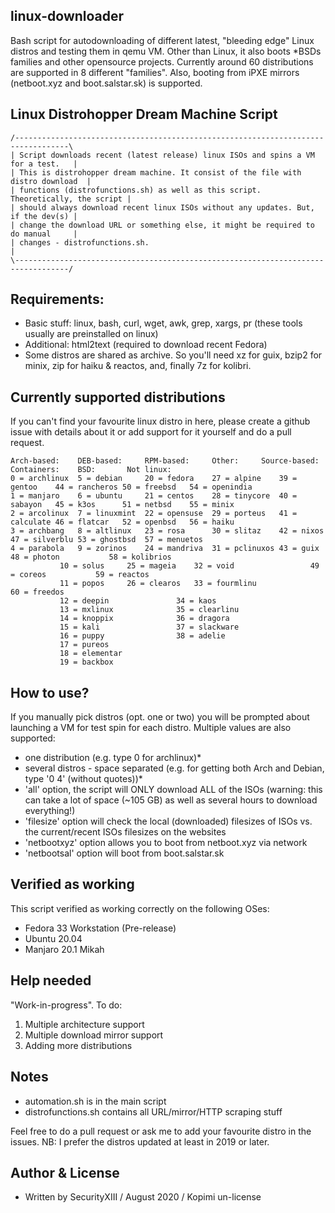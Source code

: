## linux-downloader
Bash script for autodownloading of different latest, "bleeding edge" Linux distros and testing them in qemu VM. Other than Linux, it also boots *BSDs families and other opensource projects. Currently around 60 distributions are supported in 8 different "families". Also, booting from iPXE mirrors (netboot.xyz and boot.salstar.sk) is supported.

## Linux Distrohopper Dream Machine Script
```
/----------------------------------------------------------------------------------\
| Script downloads recent (latest release) linux ISOs and spins a VM for a test.   |
| This is distrohopper dream machine. It consist of the file with distro download  | 
| functions (distrofunctions.sh) as well as this script. Theoretically, the script | 
| should always download recent linux ISOs without any updates. But, if the dev(s) |
| change the download URL or something else, it might be required to do manual     |
| changes - distrofunctions.sh.                                                    |
\----------------------------------------------------------------------------------/
```

## Requirements: 
* Basic stuff: linux, bash, curl, wget, awk, grep, xargs, pr (these tools usually are preinstalled on linux)
* Additional: html2text (required to download recent Fedora)
* Some distros are shared as archive. So you'll need xz for guix, bzip2 for minix, zip for haiku & reactos, and, finally 7z for kolibri.

## Currently supported distributions
If you can't find your favourite linux distro in here, please create a github issue with details about it or add support for it yourself and do a pull request.
```
Arch-based:    DEB-based:     RPM-based:     Other:	    Source-based:  Containers:	  BSD:		 Not linux:
0 = archlinux  5 = debian     20 = fedora    27 = alpine    39 = gentoo	   44 = rancheros 50 = freebsd	 54 = openindia
1 = manjaro    6 = ubuntu     21 = centos    28 = tinycore  40 = sabayon   45 = k3os	  51 = netbsd	 55 = minix
2 = arcolinux  7 = linuxmint  22 = opensuse  29 = porteus   41 = calculate 46 = flatcar	  52 = openbsd	 56 = haiku
3 = archbang   8 = altlinux   23 = rosa	     30 = slitaz    42 = nixos	   47 = silverblu 53 = ghostbsd	 57 = menuetos
4 = parabola   9 = zorinos    24 = mandriva  31 = pclinuxos 43 = guix	   48 = photon	  		 58 = kolibrios
	       10 = solus     25 = mageia    32 = void	    		   49 = coreos	  		 59 = reactos
	       11 = popos     26 = clearos   33 = fourmlinu 		   		  		 60 = freedos
	       12 = deepin    		     34 = kaos	    		   		  		 
	       13 = mxlinux   		     35 = clearlinu 		   		  		 
	       14 = knoppix   		     36 = dragora   		   		  		 
	       15 = kali      		     37 = slackware 		   		  		 
	       16 = puppy     		     38 = adelie    		   		  		 
	       17 = pureos    		     		    		   		  		 
	       18 = elementar 		     		    		   		  		 
	       19 = backbox   			   		    		     		           		      
```

## How to use?
If you manually pick distros (opt. one or two) you will be prompted about launching a VM for test spin for each distro.
Multiple values are also supported:
* one distribution (e.g. type 0 for archlinux)*
* several distros - space separated (e.g. for getting both Arch and Debian, type '0 4' (without quotes))*
* 'all' option, the script will ONLY download ALL of the ISOs (warning: this can take a lot of space (~105 GB) as well as several hours to download everything!)
* 'filesize' option will check the local (downloaded) filesizes of ISOs vs. the current/recent ISOs filesizes on the websites
* 'netbootxyz' option allows you to boot from netboot.xyz via network
* 'netbootsal' option will boot from boot.salstar.sk

## Verified as working
This script verified as working correctly on the following OSes:
* Fedora 33 Workstation (Pre-release)
* Ubuntu 20.04
* Manjaro 20.1 Mikah

## Help needed
"Work-in-progress". To do:	
1. Multiple architecture support
2. Multiple download mirror support
3. Adding more distributions

## Notes
* automation.sh is in the main script
* distrofunctions.sh contains all URL/mirror/HTTP scraping stuff

Feel free to do a pull request or ask me to add your favourite distro in the issues.
NB: I prefer the distros updated at least in 2019 or later.

## Author & License
* Written by SecurityXIII / August 2020 / Kopimi un-license
